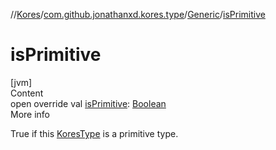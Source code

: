 //[Kores](../../index.md)/[com.github.jonathanxd.kores.type](../index.md)/[Generic](index.md)/[isPrimitive](is-primitive.md)



# isPrimitive  
[jvm]  
Content  
open override val [isPrimitive](is-primitive.md): [Boolean](https://kotlinlang.org/api/latest/jvm/stdlib/kotlin/-boolean/index.html)  
More info  


True if this [KoresType](../-kores-type/index.md) is a primitive type.

  



